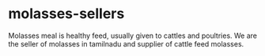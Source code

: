 # molasses-sellers
 Molasses meal is healthy feed, usually given to cattles and poultries. We are the seller of molasses in tamilnadu and supplier of cattle feed molasses.  
